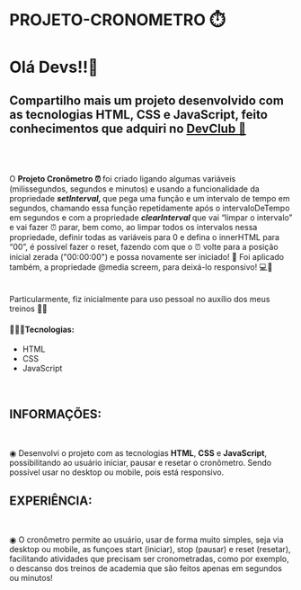 # PROJETO-CRONOMETRO ⏱️

<h1> Olá Devs!!🚀 </h1>

<h2> Compartilho mais um projeto desenvolvido com as tecnologias HTML, CSS e JavaScript, feito conhecimentos que adquiri no <a href="http://rodolfomori.com.br/devclub">DevClub 🥑 </a></h2>
<br>
<br>
<br>
 O <b>Projeto Cronômetro ⏰ </b> foi criado ligando algumas variáveis (milissegundos, segundos e minutos) e usando a funcionalidade da propriedade <b> <i> setInterval, </i> </b> que pega uma função e um intervalo de tempo em segundos, chamando essa função repetidamente após o intervaloDeTempo em segundos 
e com a propriedade <b>  <i> clearInterval </i> </b> que vai “limpar o intervalo” e vai fazer ⏰ parar, bem como, ao limpar todos os intervalos nessa propriedade, definir todas as variáveis para 0 e defina o innerHTML para “00”, é possível fazer o reset, fazendo com que o ⏰ volte para a posição inicial zerada ("00:00:00") e possa novamente ser iniciado! 🤗
Foi aplicado também, a propriedade @media screem, para deixá-lo responsivo! 💻📱
<br>
<br>
<br>
Particularmente, fiz inicialmente para uso pessoal no auxílio dos meus treinos 🏋️‍♀️
<br>

<h4>👩🏼‍💻Tecnologias:</h4>

- HTML
- CSS
- JavaScript
  
<br>
<h2>INFORMAÇÕES:</h2>
<br>
<p> ◉ Desenvolvi o projeto com as tecnologias <strong>HTML</strong>, <strong>CSS</strong> e <strong>JavaScript</strong>, possibilitando ao usuário iniciar, pausar e resetar o cronômetro. Sendo possível usar no desktop ou mobile, pois está responsivo.
<br>
<h2>EXPERIÊNCIA:</h2>
<br> 
<p> ◉ O cronômetro permite ao usuário, usar de forma muito simples, seja via desktop ou mobile, as funçoes start (iniciar), stop (pausar) e reset (resetar), facilitando atividades que precisam ser cronometradas, como por exemplo, o descanso dos treinos de academia que são feitos apenas em segundos ou minutos! </p>



